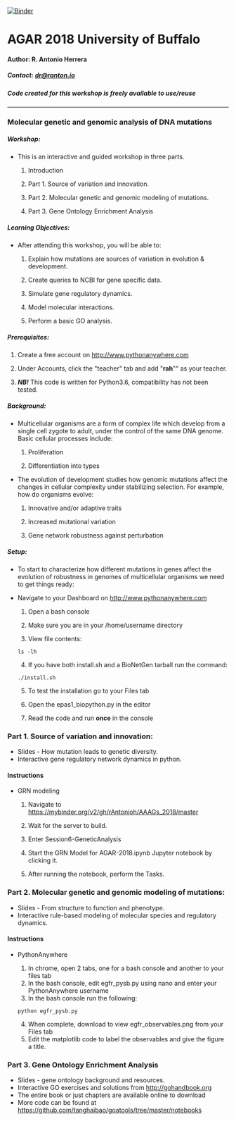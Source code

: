 [![Binder](https://mybinder.org/badge.svg)](https://mybinder.org/v2/gh/rAntonioh/AAAGs_2018/master)

# AGAR 2018 University of Buffalo
#### Author: R. Antonio Herrera
##### Contact: dr@ranton.io
##### Code created for this workshop is freely available to use/reuse
------------------
### Molecular genetic and genomic analysis of DNA mutations

##### Workshop:
- This is an interactive and guided workshop in three parts.
  1. Introduction

  2. Part 1. Source of variation and innovation.

  3. Part 2. Molecular genetic and genomic modeling of mutations.

  4. Part 3. Gene Ontology Enrichment Analysis

##### Learning Objectives:
- After attending this workshop, you will be able to:
  1. Explain how mutations are sources of variation in evolution & development.

  2. Create queries to NCBI for gene specific data.

  3. Simulate gene regulatory dynamics.

  4. Model molecular interactions.

  5. Perform a basic GO analysis.

##### Prerequisites:
1. Create a free account on http://www.pythonanywhere.com

2. Under Accounts, click the "teacher" tab and add "**rah**"" as your teacher.

3. ***NB!*** This code is written for Python3.6, compatibility has not been tested.

##### Background:
- Multicellular organisms are a form of complex life which develop from a single cell zygote to adult, under the control of the same DNA genome. Basic cellular processes include:
  1. Proliferation

  2. Differentiation into types

- The evolution of development studies how genomic mutations affect the changes in cellular complexity under stabilizing selection. For example, how do organisms evolve:
  1. Innovative and/or adaptive traits

  2. Increased mutational variation

  3. Gene network robustness against perturbation

##### Setup:
- To start to characterize how different mutations in genes affect the evolution of robustness in genomes of multicellular organisms we need to get things ready:
- Navigate to your Dashboard on http://www.pythonanywhere.com
  1. Open a bash console

  2. Make sure you are in your /home/username directory

  3. View file contents:

    <code>ls -lh</code>

  4. If you have both install.sh and a BioNetGen tarball run the command:

    <code>./install.sh</code>

  5. To test the installation go to your Files tab

  6. Open the epas1_biopython.py in the editor

  7. Read the code and run **once** in the console

### Part 1. Source of variation and innovation:
- Slides - How mutation leads to genetic diversity.
- Interactive gene regulatory network dynamics in python.

#### Instructions
- GRN modeling
  1. Navigate to https://mybinder.org/v2/gh/rAntonioh/AAAGs_2018/master

  2. Wait for the server to build.

  3. Enter Session6-GeneticAnalysis

  4. Start the GRN Model for AGAR-2018.ipynb Jupyter notebook by clicking it.

  5. After running the notebook, perform the Tasks.

### Part 2. Molecular genetic and genomic modeling of mutations:
- Slides - From structure to function and phenotype.
- Interactive rule-based modeling of molecular species and regulatory dynamics.

#### Instructions
- PythonAnywhere
  1. In chrome, open 2 tabs, one for a bash console and another to your files tab
  2. In the bash console, edit egfr_pysb.py using nano and enter your PythonAnywhere username
  3. In the bash console run the following:

    <code>python egfr_pysb.py</code>

  4. When complete, download to view egfr_observables.png from your Files tab
  5. Edit the matplotlib code to label the observables and give the figure a title.

### Part 3. Gene Ontology Enrichment Analysis
* Slides - gene ontology background and resources.
* Interactive GO exercises and solutions from http://gohandbook.org
* The entire book or just chapters are available online to download
* More code can be found at https://github.com/tanghaibao/goatools/tree/master/notebooks

